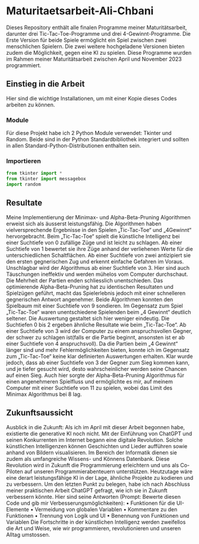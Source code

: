 # Maturitaetsarbeit-Ali-Chbani
Dieses Repository enthält alle finalen Programme meiner Maturitätsarbeit, darunter drei Tic-Tac-Toe-Programme und drei 4-Gewinnt-Programme. Die Erste Version für beide Spiele ermöglicht ein Spiel zwischen zwei menschlichen Spielern. Die zwei weitere hochgeladene Versionen bieten zudem die Möglichkeit, gegen eine KI zu spielen. Diese Programme wurden im Rahmen meiner Maturitätsarbeit zwischen April und November 2023 programmiert. 

## Einstieg in die Arbeit
Hier sind die wichtige Installationen, um mit einer Kopie dieses Codes arbeiten zu können.
### Module
Für diese Projekt habe ich 2 Python Module verwendet: Tkinter und Random. Beide sind in der Python Standardbibliothek integriert und sollten in allen Standard-Python-Distributionen enthalten sein.

### Importieren
```python
from tkinter import *
from tkinter import messagebox
import random
```
## Resultate
Meine Implementierung der Minimax- und Alpha-Beta-Pruning Algorithmen erweist sich als äusserst leistungsfähig. Die Algorithmen haben vielversprechende Ergebnisse in den Spielen „Tic-Tac-Toe“ und „4Gewinnt“ hervorgebracht. Beim „Tic-Tac-Toe“ spielt die künstliche Intelligenz bei einer Suchtiefe von 0 zufällige Züge und ist leicht zu schlagen. Ab einer Suchtiefe von 1 bewertet sie ihre Züge anhand der verliehenen Werte für die unterschiedlichen Schaltflächen. Ab einer Suchtiefe von zwei antizipiert sie den ersten gegnerischen Zug und erkennt einfache Gefahren im Voraus. Unschlagbar wird der Algorithmus ab einer Suchtiefe von 3. Hier sind auch Täuschungen ineffektiv und werden mühelos vom Computer durchschaut. Die Mehrheit der Partien enden schliesslich unentschieden. Das optimierende Alpha-Beta-Pruning hat zu identischen Resultaten und Spielzügen geführt, macht das Spielerlebnis jedoch mit einer schnelleren gegnerischen Antwort angenehmer. Beide Algorithmen konnten den Spielbaum mit einer Suchtiefe von 9 sondieren.
Im Gegensatz zum Spiel „Tic-Tac-Toe“ waren unentschiedene Spielenden beim „4 Gewinnt“ deutlich seltener. Die Auswertung gestaltet sich hier weniger eindeutig. Die Suchtiefen 0 bis 2 ergeben ähnliche Resultate wie beim „Tic-Tac-Toe“. Ab einer Suchtiefe von 3 wird der Computer zu einem anspruchsvollen Gegner, der schwer zu schlagen ist(falls er die Partie beginnt, ansonsten ist er ab einer Suchtiefe von 4 anspruchsvoll). Da die Partien beim „4 Gewinnt“ länger sind und mehr Fehlermöglichkeiten bieten, konnte ich im Gegensatz zum „Tic-Tac-Toe“ keine klar definierten Auswertungen erhalten. Klar wurde jedoch, dass ab einer Suchtiefe von 3 der Gegner zum Sieg kommen kann, und je tiefer gesucht wird, desto wahrscheinlicher werden seine Chancen auf einen Sieg. Auch hier sorgte der Alpha-Beta-Pruning Algorithmus für einen angenehmeren Spielfluss und ermöglichte es mir, auf meinem Computer mit einer Suchtiefe von 11 zu spielen, wobei das Limit des Minimax Algorithmus bei 8 lag.

## Zukunftsaussicht

Ausblick in die Zukunft:
Als ich im April mit dieser Arbeit begonnen habe, existierte die generative KI noch nicht. Mit der Einführung von ChatGPT und seinen Konkurrenten im Internet begann eine digitale Revolution. Solche künstlichen Intelligenzen können Geschichten und Lieder aufführen sowie anhand von Bildern visualisieren. Im Bereich der Informatik dienen sie zudem als umfangreiche Wissens- und Könnens Datenbank. Diese Revolution wird in Zukunft die Programmierung erleichtern und uns als Co-Piloten auf unseren Programmierabenteuern unterstützen. Heutzutage wäre eine derart leistungsfähige KI in der Lage, ähnliche Projekte zu kodieren und zu verbessern. Um den letzten Punkt zu belegen, habe ich nach Abschluss meiner praktischen Arbeit ChatGPT gefragt, wie ich sie in Zukunft verbessern könnte. Hier sind seine Antworten (Prompt: Bewerte diesen Code und gib mir   Verbesserungsmöglichkeiten):
•	Funktionen für die UI-Elemente
•	Vermeidung von globalen Variablen
•	Kommentare zu den Funktionen
•	Trennung von Logik und UI
•	Benennung von Funktionen und Variablen
Die Fortschritte in der künstlichen Intelligenz werden zweifellos die Art und Weise, wie wir programmieren, revolutionieren und unseren Alltag umstossen.
